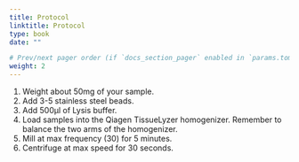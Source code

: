 ```yaml
---
title: Protocol
linktitle: Protocol
type: book
date: ""

# Prev/next pager order (if `docs_section_pager` enabled in `params.toml`)
weight: 2
---
```


1. Weight about 50mg of your sample.
2. Add 3-5 stainless steel beads.
3. Add 500µl of Lysis buffer.
4. Load samples into the Qiagen TissueLyzer homogenizer. Remember to balance the two arms of the homogenizer.
5. Mill at max frequency (30) for 5 minutes.
6. Centrifuge at max speed for 30 seconds.
